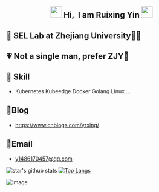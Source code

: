 <h2 align="Center"> <img src="https://github.com/TheDudeThatCode/TheDudeThatCode/blob/master/Assets/Hi.gif" width="30"> Hi,&nbsp I am Ruixing Yin <img src="https://media.giphy.com/media/WUlplcMpOCEmTGBtBW/giphy.gif" width="30"> </h3>

## 🏫 SEL Lab at Zhejiang University👨‍🎓

## 💗 Not a single man, prefer ZJY🐑

## 🔨 Skill

- Kubernetes	Kubeedge	Docker	Golang	Linux	...



## 🧣Blog

- https://www.cnblogs.com/yrxing/



## 📮Email

- y1486170457@qq.com

![star's github stats](https://github-readme-stats.vercel.app/api?username=YRXING&show_icons=true&count_private=true&&include_all_commits=true&theme=buefy)
[![Top Langs](https://github-readme-stats.vercel.app/api/top-langs/?username=YRXING&layout=compact)](https://github.com/anuraghazra/github-readme-stats)

![image](https://tva1.sinaimg.cn/large/008i3skNly1grjx6vwqkkg30oq08cwom.gif)

